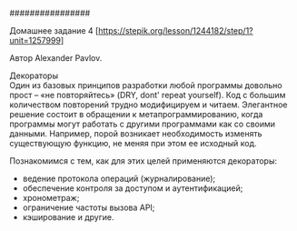 ################ 

Домашнее задание 4 [https://stepik.org/lesson/1244182/step/1?unit=1257999] 

Автор Alexander Pavlov.

Декораторы  
       Один из базовых принципов разработки любой программы  довольно прост – «не повторяйтесь» (DRY, dont' repeat yourself). Код с большим количеством повторений трудно модифицируем и читаем. Элегантное решение состоит в обращении к метапрограммированию, когда программы могут работать с другими программами как со своими данными. Например, порой возникает необходимость изменять существующую функцию, не меняя при этом ее исходный код.

  Познакомимся с тем, как для этих целей применяются декораторы:

- ведение протокола операций (журналирование);
- обеспечение контроля за доступом и аутентификацией; 
- хронометраж; 
- ограничение частоты вызова API; 
- кэширование и другие.
